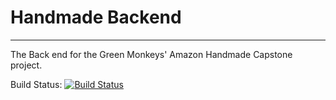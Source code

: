 # Handmade Backend

---

The Back end for the Green Monkeys' Amazon Handmade Capstone project.

Build Status: [![Build Status](https://travis-ci.com/green-monkeys/handmade_backend.svg?branch=master)](https://travis-ci.com/green-monkeys/handmade_backend)
